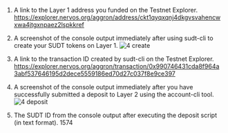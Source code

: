 
1. A link to the Layer 1 address you funded on the Testnet Explorer.
https://explorer.nervos.org/aggron/address/ckt1qyqxqnj4dkgvsvahencwxwa4jtgxnpaez2lspkkref

2. A screenshot of the console output immediately after using sudt-cli to create your SUDT tokens on Layer 1.
![4 create](https://user-images.githubusercontent.com/86808313/129007348-5839a776-6cc8-4254-ad9e-69d7ff152b1c.PNG)

3. A link to the transaction ID created by sudt-cli on the Testnet Explorer.
https://explorer.nervos.org/aggron/transaction/0x990746431cda8f964a3abf537646195d2dece5559186ed70d27c037f8e9ce397

4. A screenshot of the console output immediately after you have successfully submitted a deposit to Layer 2 using the account-cli tool.
![4 deposit](https://user-images.githubusercontent.com/86808313/129007362-6bf238a9-8800-4214-959c-70740ddd306a.PNG)

5. The SUDT ID from the console output after executing the deposit script (in text format).
1574
